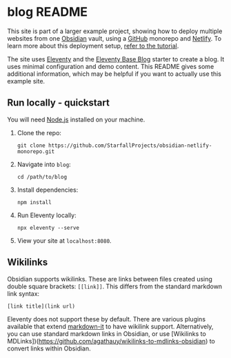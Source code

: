 # blog README

This site is part of a larger example project, showing how to deploy multiple websites from one [Obsidian](https://obsidian.md/) vault, using a [GitHub](https://github.com/) monorepo and [Netlify](https://www.netlify.com/). To learn more about this deployment setup, [refer to the tutorial](https://www.starfallprojects.co.uk/posts/obsidian-monorepo/).

The site uses [Eleventy](https://www.11ty.dev/) and the [Eleventy Base Blog](https://github.com/11ty/eleventy-base-blog) starter to create a blog. It uses minimal configuration and demo content. This README gives some additional information, which may be helpful if you want to actually use this example site.

## Run locally - quickstart

You will need [Node.js](https://nodejs.org/en/) installed on your machine.

1. Clone the repo:
    ```
    git clone https://github.com/StarfallProjects/obsidian-netlify-monorepo.git
    ```
2. Navigate into `blog`:
    ```
    cd /path/to/blog
    ```
3. Install dependencies:
    ```
    npm install
    ```
4. Run Eleventy locally:
    ```
    npx eleventy --serve
    ```
5. View your site at `localhost:8080`.

## Wikilinks

Obsidian supports wikilinks. These are links between files created using double square brackets: `[[link]]`. This differs from the standard markdown link syntax:

```
[link title](link url)
```

Eleventy does not support these by default. There are various plugins available that extend [markdown-it](https://github.com/markdown-it/markdown-it) to have wikilink support. Alternatively, you can use standard markdown links in Obsidian, or use [Wikilinks to MDLinks])(https://github.com/agathauy/wikilinks-to-mdlinks-obsidian) to convert links within Obsidian.

